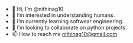 - 👋 Hi, I’m @nithinag10
- 👀 I’m interested in understanding humans.
- 🌱 I’m currently learning softwear engineering.
- 💞️ I’m looking to collaborate on python projects.
- 📫 How to reach me nithinag10@gmail.com

<!---
nithinag10/nithinag10 is a ✨ special ✨ repository because its `README.md` (this file) appears on your GitHub profile.
You can click the Preview link to take a look at your changes.
--->
